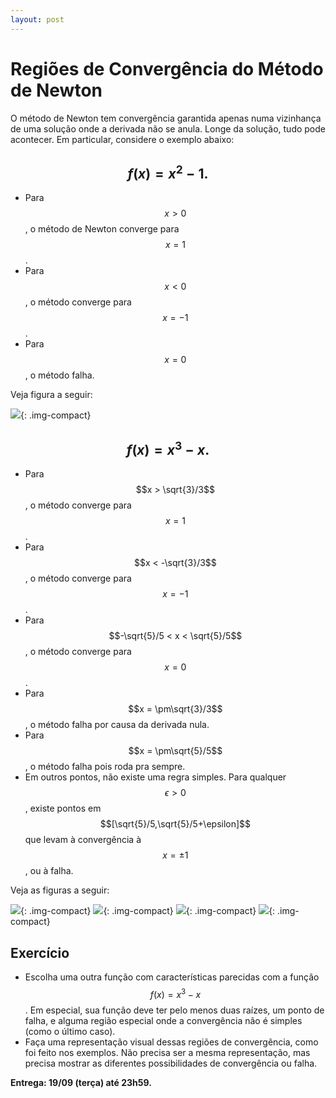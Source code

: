 ```yaml
---
layout: post
---
```


# Regiões de Convergência do Método de Newton

O método de Newton tem convergência garantida apenas numa vizinhança de uma
solução onde a derivada não se anula. Longe da solução, tudo pode acontecer.
Em particular, considere o exemplo abaixo:

## $$f(x) = x^2 - 1.$$

- Para $$x > 0$$, o método de Newton converge para $$x = 1$$.
- Para $$x < 0$$, o método converge para $$x = -1$$.
- Para $$x = 0$$, o método falha.

Veja figura a seguir:

![]({{site.baseurl}}/disciplinas/cm103/2017/exemplo1.png){: .img-compact}

## $$f(x) = x^3 - x.$$

- Para $$x > \sqrt{3}/3$$, o método converge para $$x = 1$$.
- Para $$x < -\sqrt{3}/3$$, o método converge para $$x = -1$$.
- Para $$-\sqrt{5}/5 < x < \sqrt{5}/5$$, o método converge para $$x = 0$$.
- Para $$x = \pm\sqrt{3}/3$$, o método falha por causa da derivada nula.
- Para $$x = \pm\sqrt{5}/5$$, o método falha pois roda pra sempre.
- Em outros pontos, não existe uma regra simples. Para qualquer $$\epsilon >
  0$$, existe pontos em $$[\sqrt{5}/5,\sqrt{5}/5+\epsilon]$$ que levam à
  convergência à $$x = \pm 1$$, ou à falha.

Veja as figuras a seguir:

![]({{site.baseurl}}/disciplinas/cm103/2017/exemplo2.png){: .img-compact}
![]({{site.baseurl}}/disciplinas/cm103/2017/exemplo2-z1.png){: .img-compact}
![]({{site.baseurl}}/disciplinas/cm103/2017/exemplo2-z2.png){: .img-compact}
![]({{site.baseurl}}/disciplinas/cm103/2017/exemplo2-z3.png){: .img-compact}

## Exercício

- Escolha uma outra função com características parecidas com a função $$f(x) =
  x^3 - x$$. Em especial, sua função deve ter pelo menos duas raízes, um ponto
  de falha, e alguma região especial onde a convergência não é simples (como
  o último caso).
- Faça uma representação visual dessas regiões de convergência, como foi feito
  nos exemplos. Não precisa ser a mesma representação, mas precisa mostrar as
  diferentes possibilidades de convergência ou falha.

**Entrega: 19/09 (terça) até 23h59.**

